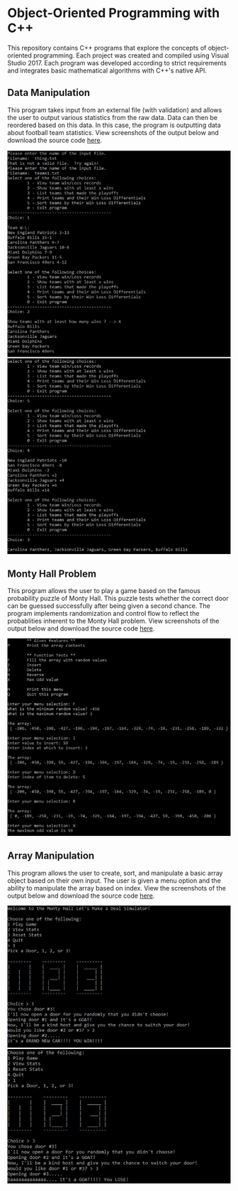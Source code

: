 # Object-Oriented Programming with C++
This repository contains C++ programs that explore the concepts of object-oriented programming. Each project was created and compiled using Visual Studio 2017. Each program was developed according to strict requirements and integrates basic mathematical algorithms with C++'s native API. 

## Data Manipulation 
This program takes input from an external file (with validation) and allows the user to output various statistics from the raw data. Data can then be reordered based on this data. In this case, the program is outputting data about football team statistics. View screenshots of the output below and download the source code [here](teams.cpp).

![teams](1.png)
![teams2](2.png)

## Monty Hall Problem
This program allows the user to play a game based on the famous probability puzzle of Monty Hall. This puzzle tests whether the correct door can be guessed successfully after being given a second chance. The program implements randomization and control flow to reflect the probablities inherent to the Monty Hall problem. View screenshots of the output below and download the source code [here](monty.cpp).

![teams](3.PNG)

## Array Manipulation
This program allows the user to create, sort, and manipulate a basic array object based on their own input. The user is given a menu option and the ability to manipulate the array based on index. View the screenshots of the output below and download the source code [here](arrays.cpp).

![teams](4.png)
![teams2](5.png)
